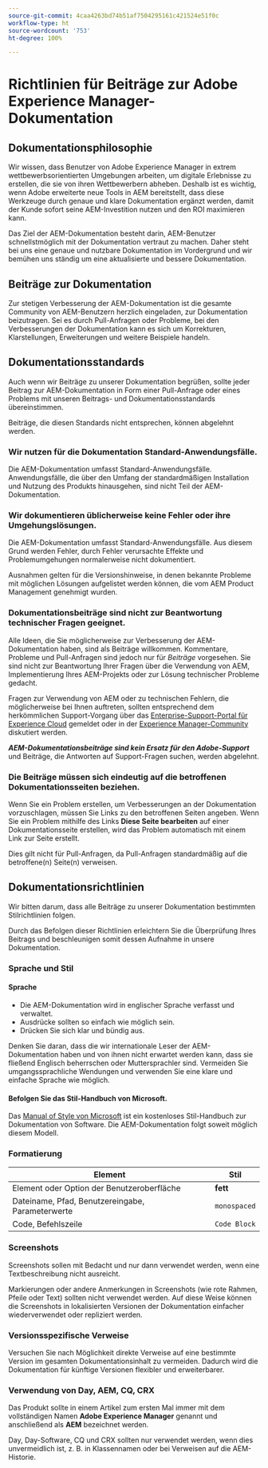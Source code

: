 ```yaml
---
source-git-commit: 4caa4263bd74b51af7504295161c421524e51f0c
workflow-type: ht
source-wordcount: '753'
ht-degree: 100%

---
```

# Richtlinien für Beiträge zur Adobe Experience Manager-Dokumentation

## Dokumentationsphilosophie

Wir wissen, dass Benutzer von Adobe Experience Manager in extrem wettbewerbsorientierten Umgebungen arbeiten, um digitale Erlebnisse zu erstellen, die sie von ihren Wettbewerbern abheben. Deshalb ist es wichtig, wenn Adobe erweiterte neue Tools in AEM bereitstellt, dass diese Werkzeuge durch genaue und klare Dokumentation ergänzt werden, damit der Kunde sofort seine AEM-Investition nutzen und den ROI maximieren kann.

Das Ziel der AEM-Dokumentation besteht darin, AEM-Benutzer schnellstmöglich mit der Dokumentation vertraut zu machen. Daher steht bei uns eine genaue und nutzbare Dokumentation im Vordergrund und wir bemühen uns ständig um eine aktualisierte und bessere Dokumentation.

## Beiträge zur Dokumentation

Zur stetigen Verbesserung der AEM-Dokumentation ist die gesamte Community von AEM-Benutzern herzlich eingeladen, zur Dokumentation beizutragen. Sei es durch Pull-Anfragen oder Probleme, bei den Verbesserungen der Dokumentation kann es sich um Korrekturen, Klarstellungen, Erweiterungen und weitere Beispiele handeln.

## Dokumentationsstandards

Auch wenn wir Beiträge zu unserer Dokumentation begrüßen, sollte jeder Beitrag zur AEM-Dokumentation in Form einer Pull-Anfrage oder eines Problems mit unseren Beitrags- und Dokumentationsstandards übereinstimmen.

Beiträge, die diesen Standards nicht entsprechen, können abgelehnt werden.

### Wir nutzen für die Dokumentation Standard-Anwendungsfälle.

Die AEM-Dokumentation umfasst Standard-Anwendungsfälle. Anwendungsfälle, die über den Umfang der standardmäßigen Installation und Nutzung des Produkts hinausgehen, sind nicht Teil der AEM-Dokumentation.

### Wir dokumentieren üblicherweise keine Fehler oder ihre Umgehungslösungen.

Die AEM-Dokumentation umfasst Standard-Anwendungsfälle. Aus diesem Grund werden Fehler, durch Fehler verursachte Effekte und Problemumgehungen normalerweise nicht dokumentiert.

Ausnahmen gelten für die Versionshinweise, in denen bekannte Probleme mit möglichen Lösungen aufgelistet werden können, die vom AEM Product Management genehmigt wurden.

### Dokumentationsbeiträge sind nicht zur Beantwortung technischer Fragen geeignet.

Alle Ideen, die Sie möglicherweise zur Verbesserung der AEM-Dokumentation haben, sind als Beiträge willkommen. Kommentare, Probleme und Pull-Anfragen sind jedoch nur für *Beiträge* vorgesehen. Sie sind nicht zur Beantwortung Ihrer Fragen über die Verwendung von AEM, Implementierung Ihres AEM-Projekts oder zur Lösung technischer Probleme gedacht.

Fragen zur Verwendung von AEM oder zu technischen Fehlern, die möglicherweise bei Ihnen auftreten, sollten entsprechend dem herkömmlichen Support-Vorgang über das [Enterprise-Support-Portal für Experience Cloud](https://experienceleague.adobe.com/?support-solution=General&amp;lang=de#support) gemeldet oder in der [Experience Manager-Community](https://forums.adobe.com/community/experience-cloud/marketing-cloud/experience-manager) diskutiert werden.

***AEM-Dokumentationsbeiträge sind kein Ersatz für den Adobe-Support*** und Beiträge, die Antworten auf Support-Fragen suchen, werden abgelehnt.

### Die Beiträge müssen sich eindeutig auf die betroffenen Dokumentationsseiten beziehen.

Wenn Sie ein Problem erstellen, um Verbesserungen an der Dokumentation vorzuschlagen, müssen Sie Links zu den betroffenen Seiten angeben. Wenn Sie ein Problem mithilfe des Links **Diese Seite bearbeiten** auf einer Dokumentationsseite erstellen, wird das Problem automatisch mit einem Link zur Seite erstellt.

Dies gilt nicht für Pull-Anfragen, da Pull-Anfragen standardmäßig auf die betroffene(n) Seite(n) verweisen.

## Dokumentationsrichtlinien

Wir bitten darum, dass alle Beiträge zu unserer Dokumentation bestimmten Stilrichtlinien folgen.

Durch das Befolgen dieser Richtlinien erleichtern Sie die Überprüfung Ihres Beitrags und beschleunigen somit dessen Aufnahme in unsere Dokumentation.

### Sprache und Stil

#### Sprache

* Die AEM-Dokumentation wird in englischer Sprache verfasst und verwaltet.
* Ausdrücke sollten so einfach wie möglich sein.
* Drücken Sie sich klar und bündig aus.

Denken Sie daran, dass die wir internationale Leser der AEM-Dokumentation haben und von ihnen nicht erwartet werden kann, dass sie fließend Englisch beherrschen oder Muttersprachler sind. Vermeiden Sie umgangssprachliche Wendungen und verwenden Sie eine klare und einfache Sprache wie möglich.

#### Befolgen Sie das Stil-Handbuch von Microsoft.

Das [Manual of Style von Microsoft](https://docs.microsoft.com/de-de/style-guide/welcome/) ist ein kostenloses Stil-Handbuch zur Dokumentation von Software. Die AEM-Dokumentation folgt soweit möglich diesem Modell.

### Formatierung

| Element | Stil |
|---|---|
| Element oder Option der Benutzeroberfläche | **fett** |
| Dateiname, Pfad, Benutzereingabe, Parameterwerte | `monospaced` |
| Code, Befehlszeile | ```Code Block``` |

### Screenshots

Screenshots sollen mit Bedacht und nur dann verwendet werden, wenn eine Textbeschreibung nicht ausreicht.

Markierungen oder andere Anmerkungen in Screenshots (wie rote Rahmen, Pfeile oder Text) sollten nicht verwendet werden. Auf diese Weise können die Screenshots in lokalisierten Versionen der Dokumentation einfacher wiederverwendet oder repliziert werden.

### Versionsspezifische Verweise

Versuchen Sie nach Möglichkeit direkte Verweise auf eine bestimmte Version im gesamten Dokumentationsinhalt zu vermeiden. Dadurch wird die Dokumentation für künftige Versionen flexibler und erweiterbarer.

### Verwendung von Day, AEM, CQ, CRX

Das Produkt sollte in einem Artikel zum ersten Mal immer mit dem vollständigen Namen **Adobe Experience Manager** genannt und anschließend als **AEM** bezeichnet werden.

Day, Day-Software, CQ und CRX sollten nur verwendet werden, wenn dies unvermeidlich ist, z. B. in Klassennamen oder bei Verweisen auf die AEM-Historie.

